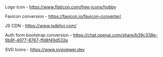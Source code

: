 Logo icon - https://www.flaticon.com/free-icons/hobby

Favicon conversion - https://favicon.io/favicon-converter/

JS CDN - https://www.jsdelivr.com/

Auth form bootstrap conversion - https://chat.openai.com/share/b39c338e-9b8f-4977-8767-ffd8f49d532e

SVG Icons - https://www.svgviewer.dev